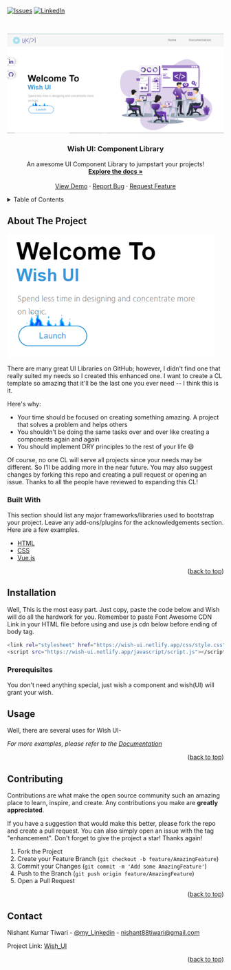 <div id="top"></div>
<!--
*** Thanks for checking out my Project. If you have a suggestion
*** that would make this better, please fork the repo and create a pull request
*** or simply open an issue with the tag "enhancement".
*** Don't forget to give the project a star!
*** Thanks again! Now go create something AMAZING! :D
-->



<!-- PROJECT SHIELDS -->

[![Issues][issues-shield]](https://github.com/Asuraking1n/wish-ui/pull/13)
[![LinkedIn][linkedin-shield]](https://www.linkedin.com/in/nishant-kumar-tiwari-253a46196/)



<!-- PROJECT LOGO -->
<br />
<div align="center">
  
![](screenshots/ss2.PNG)
 

  <h3 align="center">Wish UI: Component Library</h3>

  <p align="center">
    An awesome UI Component Library to jumpstart your projects!
    <br />
    <a href="https://wish-ui.netlify.app/html/docs.html"><strong>Explore the docs »</strong></a>
    <br />
    <br />
    <a href="https://wish-ui.netlify.app/">View Demo</a>
    ·
    <a href="https://github.com/Asuraking1n/wish-ui/issues">Report Bug</a>
    ·
    <a href="https://github.com/Asuraking1n/wish-ui/issues">Request Feature</a>
  </p>
</div>



<!-- TABLE OF CONTENTS -->
<details>
  <summary>Table of Contents</summary>
  <ol>
    <li><a href="https://wish-ui.netlify.app/html/docs.html#installation">Installation</a></li>
    <li><a href="https://wish-ui.netlify.app/html/docs.html#avatar">Avatar</a></li>
    <li><a href="https://wish-ui.netlify.app/html/docs.html#alert">Alert</a></li>
    <li><a href="https://wish-ui.netlify.app/html/docs.html#badge">Badge</a></li>
    <li><a href="https://wish-ui.netlify.app/html/docs.html#button">Buttons</a></li>
    <li><a href="https://wish-ui.netlify.app/html/docs.html#card">Card</a></li>
    <li><a href="https://wish-ui.netlify.app/html/docs.html#image">Images</a></li>
    <li><a href="https://wish-ui.netlify.app/html/docs.html#input">Input</a></li>
    <li><a href="https://wish-ui.netlify.app/html/docs.html#text">Text Utilities</a></li>
    <li><a href="https://wish-ui.netlify.app/html/docs.html#navigation">Navigations</a></li>
    <li><a href="https://wish-ui.netlify.app/html/docs.html#list">Lists</a></li>
    <li><a href="https://wish-ui.netlify.app/html/docs.html#modal">Modal</a></li>
    <li><a href="https://wish-ui.netlify.app/html/docs.html#snackbar">SnackBar</a></li>
    <li><a href="https://wish-ui.netlify.app/html/docs.html#rating">Rating</a></li>
  </ol>
</details>



<!-- ABOUT THE PROJECT -->
## About The Project
![](screenshots/ss1.PNG)

There are many great UI Libraries on GitHub; however, I didn't find one that really suited my needs so I created this enhanced one. I want to create a CL template so amazing that it'll be the last one you ever need -- I think this is it.

Here's why:
* Your time should be focused on creating something amazing. A project that solves a problem and helps others
* You shouldn't be doing the same tasks over and over like creating a components again and again
* You should implement DRY principles to the rest of your life :smile:

Of course, no one CL will serve all projects since your needs may be different. So I'll be adding more in the near future. You may also suggest changes by forking this repo and creating a pull request or opening an issue. Thanks to all the people have reviewed to expanding this CL!



### Built With

This section should list any major frameworks/libraries used to bootstrap your project. Leave any add-ons/plugins for the acknowledgements section. Here are a few examples.

* [HTML](https://www.w3schools.com/html/)
* [CSS](https://www.w3schools.com/css/)
* [Vue.js](https://vuejs.org/)

<p align="right">(<a href="#top">back to top</a>)</p>



<!-- GETTING STARTED -->
## Installation

Well, This is the most easy part. Just copy, paste the code below and Wish will do all the hardwork for you.
Remember to paste Font Awesome CDN Link in your HTML file before using and use js cdn below before ending of body tag.
  ```sh
  <link rel="stylesheet" href="https://wish-ui.netlify.app/css/style.css">
  <script src="https://wish-ui.netlify.app/javascript/script.js"></script>
  ```

### Prerequisites

You don't need anything special, just wish a component and wish(UI) will grant your wish.



## Usage

Well, there are several uses for Wish UI- 

_For more examples, please refer to the [Documentation](https://wish-ui.netlify.app/html/docs.html)_

<p align="right">(<a href="#top">back to top</a>)</p>



<!-- ROADMAP -->

## Contributing

Contributions are what make the open source community such an amazing place to learn, inspire, and create. Any contributions you make are **greatly appreciated**.

If you have a suggestion that would make this better, please fork the repo and create a pull request. You can also simply open an issue with the tag "enhancement".
Don't forget to give the project a star! Thanks again!

1. Fork the Project
2. Create your Feature Branch (`git checkout -b feature/AmazingFeature`)
3. Commit your Changes (`git commit -m 'Add some AmazingFeature'`)
4. Push to the Branch (`git push origin feature/AmazingFeature`)
5. Open a Pull Request

<p align="right">(<a href="#top">back to top</a>)</p>



<!-- LICENSE -->


<!-- CONTACT -->
## Contact

Nishant Kumar Tiwari - [@my_Linkedin](https://www.linkedin.com/in/nishant-kumar-tiwari-253a46196/) - nishant88tiwari@gmail.com

Project Link: [Wish_UI](https://github.com/Asuraking1n/wish-ui/)

<p align="right">(<a href="#top">back to top</a>)</p>




<!-- MARKDOWN LINKS & IMAGES -->

[issues-shield]: https://img.shields.io/github/issues/othneildrew/Best-README-Template.svg?style=for-the-badge

[linkedin-shield]: https://img.shields.io/badge/-LinkedIn-black.svg?style=for-the-badge&logo=linkedin&colorB=555


